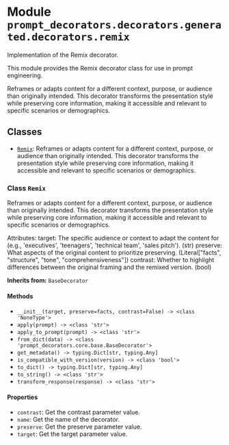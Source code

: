 # Module `prompt_decorators.decorators.generated.decorators.remix`

Implementation of the Remix decorator.

This module provides the Remix decorator class for use in prompt engineering.

Reframes or adapts content for a different context, purpose, or audience than originally intended. This decorator transforms the presentation style while preserving core information, making it accessible and relevant to specific scenarios or demographics.

## Classes

- [`Remix`](#class-remix): Reframes or adapts content for a different context, purpose, or audience than originally intended. This decorator transforms the presentation style while preserving core information, making it accessible and relevant to specific scenarios or demographics.

### Class `Remix`

Reframes or adapts content for a different context, purpose, or audience than originally intended. This decorator transforms the presentation style while preserving core information, making it accessible and relevant to specific scenarios or demographics.

Attributes:
    target: The specific audience or context to adapt the content for (e.g., 'executives', 'teenagers', 'technical team', 'sales pitch'). (str)
    preserve: What aspects of the original content to prioritize preserving. (Literal["facts", "structure", "tone", "comprehensiveness"])
    contrast: Whether to highlight differences between the original framing and the remixed version. (bool)

**Inherits from:** `BaseDecorator`

#### Methods

- `__init__(target, preserve=facts, contrast=False) -> <class 'NoneType'>`
- `apply(prompt) -> <class 'str'>`
- `apply_to_prompt(prompt) -> <class 'str'>`
- `from_dict(data) -> <class 'prompt_decorators.core.base.BaseDecorator'>`
- `get_metadata() -> typing.Dict[str, typing.Any]`
- `is_compatible_with_version(version) -> <class 'bool'>`
- `to_dict() -> typing.Dict[str, typing.Any]`
- `to_string() -> <class 'str'>`
- `transform_response(response) -> <class 'str'>`
#### Properties

- `contrast`: Get the contrast parameter value.
- `name`: Get the name of the decorator.
- `preserve`: Get the preserve parameter value.
- `target`: Get the target parameter value.
